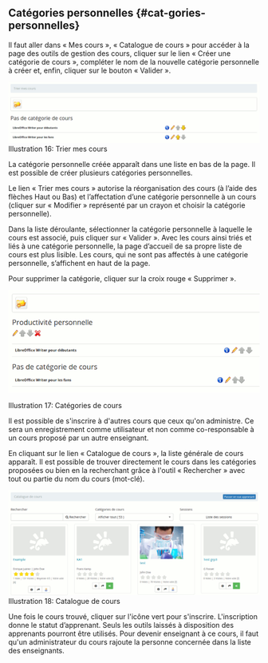 ## Catégories personnelles {#cat-gories-personnelles}

Il faut aller dans « Mes cours », « Catalogue de cours » pour accéder à la page des outils de gestion des cours, cliquer sur le lien « Créer une catégorie de cours », compléter le nom de la nouvelle catégorie personnelle à créer et, enfin, cliquer sur le bouton « Valider ».

![](../assets/trier-cours.png)Illustration 16: Trier mes cours

La catégorie personnelle créée apparaît dans une liste en bas de la page. Il est possible de créer plusieurs catégories personnelles.

Le lien « Trier mes cours » autorise la réorganisation des cours (à l’aide des flèches Haut ou Bas) et l’affectation d’une catégorie personnelle à un cours (cliquer sur « Modifier » représenté par un crayon et choisir la catégorie personnelle).

Dans la liste déroulante, sélectionner la catégorie personnelle à laquelle le cours est associé, puis cliquer sur « Valider ». Avec les cours ainsi triés et liés à une catégorie personnelle, la page d’accueil de sa propre liste de cours est plus lisible. Les cours, qui ne sont pas affectés à une catégorie personnelle, s’affichent en haut de la page.

Pour supprimer la catégorie, cliquer sur la croix rouge « Supprimer ».

![](../assets/images26.png)

Illustration 17: Catégories de cours

Il est possible de s&#039;inscrire à d&#039;autres cours que ceux qu&#039;on administre. Ce sera un enregistrement comme utilisateur et non comme co-responsable à un cours proposé par un autre enseignant.

En cliquant sur le lien « Catalogue de cours », la liste générale de cours apparaît. Il est possible de trouver directement le cours dans les catégories proposées ou bien en la recherchant grâce à l&#039;outil « Rechercher » avec tout ou partie du nom du cours (mot-clé).

![](../assets/graficos9.png)Illustration 18: Catalogue de cours

Une fois le cours trouvé, cliquer sur l&#039;icône vert pour s&#039;inscrire. L&#039;inscription donne le statut d’apprenant. Seuls les outils laissés à disposition des apprenants pourront être utilisés. Pour devenir enseignant à ce cours, il faut qu&#039;un administrateur du cours rajoute la personne concernée dans la liste des enseignants.
